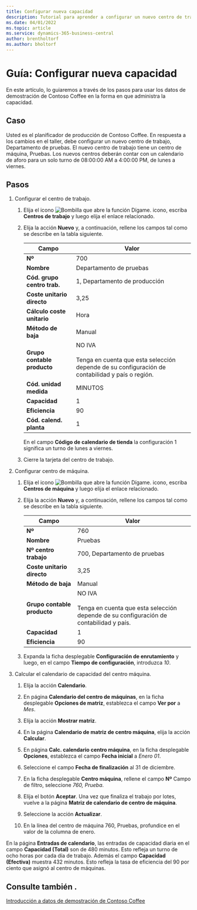 ```yaml
---
title: Configurar nueva capacidad
description: Tutorial para aprender a configurar un nuevo centro de trabajo con un calendario de capacidad para un solo turno en Business Central.
ms.date: 04/01/2022
ms.topic: article
ms.service: dynamics-365-business-central
author: brentholtorf
ms.author: bholtorf
---
```


# <a name="walkthrough-set-up-new-capacity"></a>Guía: Configurar nueva capacidad

En este artículo, lo guiaremos a través de los pasos para usar los datos de demostración de Contoso Coffee en la forma en que administra la capacidad.  

## <a name="scenario"></a>Caso

Usted es el planificador de producción de Contoso Coffee. En respuesta a los cambios en el taller, debe configurar un nuevo centro de trabajo, Departamento de pruebas. El nuevo centro de trabajo tiene un centro de máquina, Pruebas. Los nuevos centros deberán contar con un calendario de aforo para un solo turno de 08:00:00 AM a 4:00:00 PM, de lunes a viernes.  

## <a name="steps"></a>Pasos

1. Configurar el centro de trabajo.

    1. Elija el icono ![Bombilla que abre la función Dígame.](../../media/ui-search/search_small.png "Dígame qué desea hacer") icono, escriba **Centros de trabajo** y luego elija el enlace relacionado.  

    2. Elija la acción **Nuevo** y, a continuación, rellene los campos tal como se describe en la tabla siguiente.  

        |Campo  |Valor  |
        |---------|---------|
        |**Nº** |700|
        |**Nombre** |Departamento de pruebas|
        |**Cód. grupo centro trab.** |1, Departamento de producción|
        |**Coste unitario directo**|3,25|
        |**Cálculo coste unitario**|Hora|
        |**Método de baja**|Manual|
        |**Grupo contable producto**|NO IVA</br></br>Tenga en cuenta que esta selección depende de su configuración de contabilidad y país o región.|
        |**Cód. unidad medida** |MINUTOS|
        |**Capacidad** |1|
        |**Eficiencia** |90|
        |**Cód. calend. planta** |1|

        En el campo **Código de calendario de tienda** la configuración 1 significa un turno de lunes a viernes.

    3. Cierre la tarjeta del centro de trabajo.

2. Configurar centro de máquina.

    1. Elija el icono ![Bombilla que abre la función Dígame.](../../media/ui-search/search_small.png "Dígame qué desea hacer") icono, escriba **Centros de máquina** y luego elija el enlace relacionado.  

    2. Elija la acción **Nuevo** y, a continuación, rellene los campos tal como se describe en la tabla siguiente.  

        |Campo  |Valor  |
        |---------|---------|
        |**Nº** |760|
        |**Nombre** |Pruebas|
        |**Nº centro trabajo** |700, Departamento de pruebas|
        |**Coste unitario directo**|3,25|
        |**Método de baja**|Manual|
        |**Grupo contable producto**|NO IVA</br></br>Tenga en cuenta que esta selección depende de su configuración de contabilidad y país.|
        |**Capacidad** |1|
        |**Eficiencia** |90|
    3. Expanda la ficha desplegable **Configuración de enrutamiento** y luego, en el campo **Tiempo de configuración**, introduzca *10*.  

3. Calcular el calendario de capacidad del centro máquina.  

    1. Elija la acción **Calendario**.  

    2. En página **Calendario del centro de máquinas**, en la ficha desplegable **Opciones de matriz**, establezca el campo **Ver por** a *Mes*.  

    3. Elija la acción **Mostrar matriz**.  

    4. En la página **Calendario de matriz de centro máquina**, elija la acción **Calcular**.  

    5. En página **Calc. calendario centro máquina**, en la ficha desplegable **Opciones**, establezca el campo **Fecha inicial** a *Enero 01*.  

    6. Seleccione el campo **Fecha de finalización** al 31 de diciembre.  

    7. En la ficha desplegable **Centro máquina**, rellene el campo **Nº** Campo de filtro, seleccione *760, Prueba*.  

    8. Elija el botón **Aceptar**. Una vez que finaliza el trabajo por lotes, vuelve a la página **Matriz de calendario de centro de máquina**.  

    9. Seleccione la acción **Actualizar**.  

    10. En la línea del centro de máquina 760, Pruebas, profundice en el valor de la columna de enero.  

En la página **Entradas de calendario**, las entradas de capacidad diaria en el campo **Capacidad (Total)** son de 480 minutos. Esto refleja un turno de ocho horas por cada día de trabajo. Además el campo **Capacidad (Efectiva)** muestra 432 minutos. Esto refleja la tasa de eficiencia del 90 por ciento que asignó al centro de máquinas.  

## <a name="see-also"></a>Consulte también .

[Introducción a datos de demostración de Contoso Coffee](../contoso-coffee-intro.md)  
